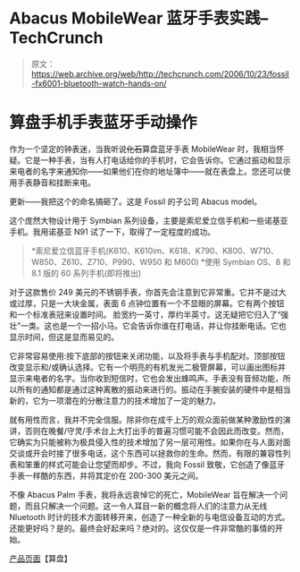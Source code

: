 # Abacus MobileWear 蓝牙手表实践–TechCrunch

> 原文：<https://web.archive.org/web/http://techcrunch.com/2006/10/23/fossil-fx6001-bluetooth-watch-hands-on/>

# 算盘手机手表蓝牙手动操作

作为一个坚定的钟表迷，当我听说~~化石~~算盘蓝牙手表 MobileWear 时，我相当怀疑。它是一种手表，当有人打电话给你的手机时，它会告诉你。它通过振动和显示来电者的名字来通知你——如果他们在你的地址簿中——就在表盘上。您还可以使用手表静音和挂断来电。

更新——我把这个的命名搞砸了。这是 Fossil 的子公司 Abacus model。

这个庞然大物设计用于 Symbian 系列设备，主要是索尼爱立信手机和一些诺基亚手机。我用诺基亚 N91 试了一下，取得了一定程度的成功。

> *索尼爱立信蓝牙手机(K610、K610im、K618、K790、K800、W710、W850、Z610、Z710、P990、W950 和 M600)
> *使用 Symbian OS、8 和 8.1 版的 60 系列手机(即将推出)

对于这款售价 249 美元的不锈钢手表，你首先会注意到它非常重。它并不是过大或过厚，只是一大块金属，表面 6 点钟位置有一个不显眼的屏幕。它有两个按钮和一个标准表冠来设置时间。
 脸宽约一英寸，厚约半英寸。这无疑把它归入了“强壮”一类。这也是一个一招小马。它会告诉你谁在打电话，并让你挂断电话。它也显示时间，但这是显而易见的。

它非常容易使用:按下底部的按钮来关闭功能，以及将手表与手机配对。顶部按钮改变显示和/或确认选择。它有一个明亮的有机发光二极管屏幕，可以画出图标并显示来电者的名字。当你收到短信时，它也会发出蜂鸣声。手表没有音频功能，所以所有的通知都是通过这种离散的振动来进行的。振动在手腕安装的硬件中是相当新的，它为一项潜在的分散注意力的技术增加了一定的魅力。

就有用性而言，我并不完全信服。除非你在成千上万的观众面前做某种激励性的演讲，否则在晚餐/守灵/手术台上大打出手的普遍习惯可能不会因此而改变。然而，它确实为只能被称为极具侵入性的技术增加了另一层可用性。如果你在与人面对面交谈或开会时接了很多电话，这个东西可以拯救你的生命。然而，有限的兼容性列表和笨重的样式可能会让您望而却步。不过，我向 Fossil 致敬，它创造了像蓝牙手表一样酷的东西，并将其定价在 200-300 美元之间。

不像 Abacus Palm 手表，我将永远哀悼它的死亡，MobileWear 旨在解决一个问题，而且只解决一个问题。这一令人耳目一新的概念将人们的注意力从无线 Nluetooth 时计的技术方面转移开来，创造了一种全新的与电信设备互动的方式。还能更好吗？是的。最终会好起来吗？绝对的。这仅仅是一件非常酷的事情的开始。

[产品页面](https://web.archive.org/web/20210226165115/http://www.abacuswatches.com/)【算盘】